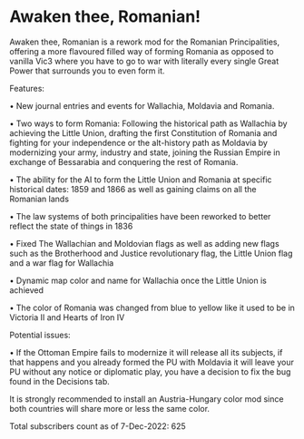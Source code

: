 # Awaken thee, Romanian!
Awaken thee, Romanian is a rework mod for the Romanian Principalities, offering a more flavoured filled way of forming Romania as opposed to vanilla Vic3 where you have to go to war with literally every single Great Power that surrounds you to even form it.


Features:

• New journal entries and events for Wallachia, Moldavia and Romania.

• Two ways to form Romania: Following the historical path as Wallachia by achieving the Little Union, drafting the first Constitution of Romania and fighting for your independence or the alt-history path as Moldavia by modernizing your army, industry and state, joining the Russian Empire in exchange of Bessarabia and conquering the rest of Romania.

• The ability for the AI to form the Little Union and Romania at specific historical dates: 1859 and 1866 as well as gaining claims on all the Romanian lands

• The law systems of both principalities have been reworked to better reflect the state of things in 1836

• Fixed The Wallachian and Moldovian flags as well as adding new flags such as the Brotherhood and Justice revolutionary flag, the Little Union flag and a war flag for Wallachia

• Dynamic map color and name for Wallachia once the Little Union is achieved

• The color of Romania was changed from blue to yellow like it used to be in Victoria II and Hearts of Iron IV



Potential issues:

• If the Ottoman Empire fails to modernize it will release all its subjects, if that happens and you already formed the PU with Moldavia it will leave your PU without any notice or diplomatic play, you have a decision to fix the bug found in the Decisions tab.

It is strongly recommended to install an Austria-Hungary color mod since both countries will share more or less the same color.

Total subscribers count as of 7-Dec-2022: 625
